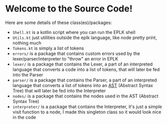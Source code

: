 # Welcome to the Source Code!
Here are some details of these class(es)/packages:
 - `Shell.kt` is a kotlin script where you can run the EPLK shell
 - `Utils.kt` just utilities outside the eplk language, like node pretty print, nothing much
 - `Tokens.kt` is simply a list of tokens
 - `errors/` is a package that contains custom errors used by the lexer/parser/interpreter to "throw" an error in EPLK
 - `lexer/` is a package that contains the Lexer, a part of an interpreted language that converts a code into a list of tokens, that will later be fed into the Parser
 - `parser/` is a package that contains the Parser, a part of an interpreted language that converts a list of tokens into an [AST](https://en.wikipedia.org/wiki/Abstract_syntax_tree) (Abstract Syntax Tree) that will later be fed into the Interpreter
 - `nodes/` is a package that contains the nodes used in the AST (Abstract Syntax Tree)
 - `interpreter/` is a package that contains the Interpreter, it's just a simple visit function to a node, I made this singleton class so it would look nice in the code